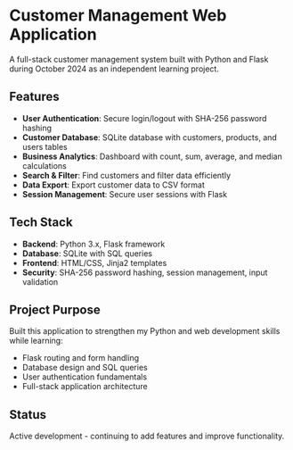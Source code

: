 # Customer Management Web Application

A full-stack customer management system built with Python and Flask during October 2024 as an independent learning project.

## Features

- **User Authentication**: Secure login/logout with SHA-256 password hashing
- **Customer Database**: SQLite database with customers, products, and users tables
- **Business Analytics**: Dashboard with count, sum, average, and median calculations
- **Search & Filter**: Find customers and filter data efficiently
- **Data Export**: Export customer data to CSV format
- **Session Management**: Secure user sessions with Flask

## Tech Stack

- **Backend**: Python 3.x, Flask framework
- **Database**: SQLite with SQL queries
- **Frontend**: HTML/CSS, Jinja2 templates
- **Security**: SHA-256 password hashing, session management, input validation

## Project Purpose

Built this application to strengthen my Python and web development skills while learning:
- Flask routing and form handling
- Database design and SQL queries
- User authentication fundamentals
- Full-stack application architecture

## Status

Active development - continuing to add features and improve functionality.
